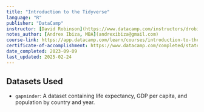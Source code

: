 ```yaml
---
title: "Introduction to the Tidyverse"
language: "R"
publisher: "DataCamp"
instructor: [David Robinson](https://www.datacamp.com/instructors/drobinson)
notes_author: [Andrex Ibiza, MBA](andrexibiza@gmail.com)
course-link: https://app.datacamp.com/learn/courses/introduction-to-the-tidyverse
certificate-of-accomplishment: https://www.datacamp.com/completed/statement-of-accomplishment/course/463b056a5a581d5cfe98371bb1d274b9f2d83300
date_completed: 2023-09-09
last_updated: 2025-02-24
---
```


## Datasets Used
* `gapminder`: A dataset containing life expectancy, GDP per capita, and population by country and year.
